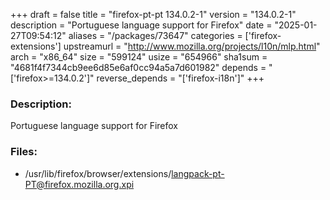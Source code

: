 +++
draft = false
title = "firefox-pt-pt 134.0.2-1"
version = "134.0.2-1"
description = "Portuguese language support for Firefox"
date = "2025-01-27T09:54:12"
aliases = "/packages/73647"
categories = ['firefox-extensions']
upstreamurl = "http://www.mozilla.org/projects/l10n/mlp.html"
arch = "x86_64"
size = "599124"
usize = "654966"
sha1sum = "4681f4f7344cb9ee6d85e6af0cc94a5a7d601982"
depends = "['firefox>=134.0.2']"
reverse_depends = "['firefox-i18n']"
+++
### Description: 
Portuguese language support for Firefox

### Files: 
* /usr/lib/firefox/browser/extensions/langpack-pt-PT@firefox.mozilla.org.xpi
